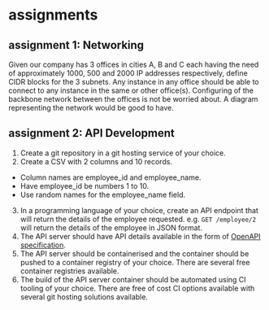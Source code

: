 # assignments

## assignment 1: Networking

Given our company has 3 offices in cities A, B and C each having the need of approximately 1000, 500 and 2000 IP addresses respectively, define CIDR blocks for the 3 subnets. Any instance in any office should be able to connect to any instance in the same or other office(s). Configuring of the backbone network between the offices is not be worried about. A diagram representing the network would be good to have.

## assignment 2: API Development

1. Create a git repository in a git hosting service of your choice.
2. Create a CSV with 2 columns and 10 records.
  - Column names are employee_id and employee_name.
  - Have employee_id be numbers 1 to 10.
  - Use random names for the employee_name field.
3. In a programming language of your choice, create an API endpoint that will return the details of the employee requested. e.g. `GET /employee/2` will return the details of the employee in JSON format.
4. The API server should have API details available in the form of [OpenAPI specification](https://swagger.io/specification/).
5. The API server should be containerised and the container should be pushed to a container registry of your choice. There are several free container registries available.
6. The build of the API server container should be automated using CI tooling of your choice. There are free of cost CI options available with several git hosting solutions available.
